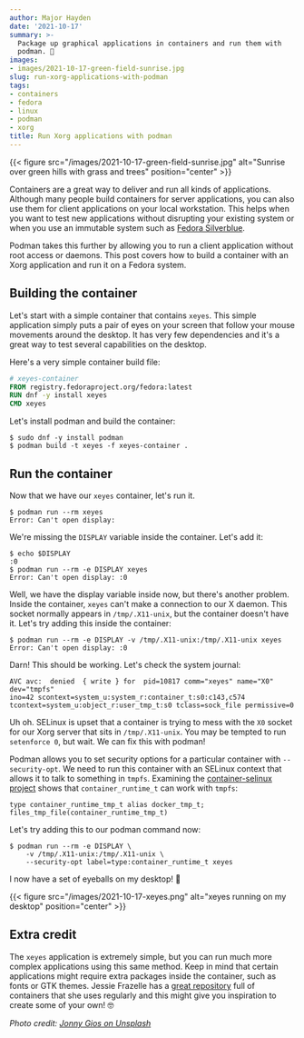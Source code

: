 ```yaml
---
author: Major Hayden
date: '2021-10-17'
summary: >-
  Package up graphical applications in containers and run them with
  podman. 🚢
images:
- images/2021-10-17-green-field-sunrise.jpg
slug: run-xorg-applications-with-podman
tags:
- containers
- fedora
- linux
- podman
- xorg
title: Run Xorg applications with podman
---
```


{{< figure src="/images/2021-10-17-green-field-sunrise.jpg" alt="Sunrise over green hills with grass and trees" position="center" >}}

Containers are a great way to deliver and run all kinds of applications.
Although many people build containers for server applications, you can also use
them for client applications on your local workstation. This helps when you want
to test new applications without disrupting your existing system or when you use
an immutable system such as [Fedora Silverblue].

Podman takes this further by allowing you to run a client application without
root access or daemons. This post covers how to build a container with an Xorg
application and run it on a Fedora system.

[Fedora Silverblue]: https://silverblue.fedoraproject.org/

## Building the container

Let's start with a simple container that contains `xeyes`. This simple
application simply puts a pair of eyes on your screen that follow your mouse
movements around the desktop. It has very few dependencies and it's a great way
to test several capabilities on the desktop.

Here's a very simple container build file:

```dockerfile
# xeyes-container
FROM registry.fedoraproject.org/fedora:latest
RUN dnf -y install xeyes
CMD xeyes
```

Let's install podman and build the container:

```console
$ sudo dnf -y install podman
$ podman build -t xeyes -f xeyes-container .
```

## Run the container

Now that we have our `xeyes` container, let's run it.

```console
$ podman run --rm xeyes
Error: Can't open display:
```

We're missing the `DISPLAY` variable inside the container. Let's add it:

```console
$ echo $DISPLAY
:0
$ podman run --rm -e DISPLAY xeyes
Error: Can't open display: :0
```

Well, we have the display variable inside now, but there's another problem.
Inside the container, `xeyes` can't make a connection to our X daemon. This
socket normally appears in `/tmp/.X11-unix`, but the container doesn't have it.
Let's try adding this inside the container:

```console
$ podman run --rm -e DISPLAY -v /tmp/.X11-unix:/tmp/.X11-unix xeyes
Error: Can't open display: :0
```

Darn! This should be working. Let's check the system journal:

```text
AVC avc:  denied  { write } for  pid=10817 comm="xeyes" name="X0" dev="tmpfs"
ino=42 scontext=system_u:system_r:container_t:s0:c143,c574
tcontext=system_u:object_r:user_tmp_t:s0 tclass=sock_file permissive=0
```

Uh oh. SELinux is upset that a container is trying to mess with the `X0` socket
for our Xorg server that sits in `/tmp/.X11-unix`. You may be tempted to run
`setenforce 0`, but wait. We can fix this with podman!

Podman allows you to set security options for a particular container with
`--security-opt`. We need to run this container with an SELinux context that
allows it to talk to something in `tmpfs`. Examining the [container-selinux
project] shows that `container_runtime_t` can work with `tmpfs`:

```text
type container_runtime_tmp_t alias docker_tmp_t;
files_tmp_file(container_runtime_tmp_t)
```

Let's try adding this to our podman command now:

```console
$ podman run --rm -e DISPLAY \
    -v /tmp/.X11-unix:/tmp/.X11-unix \
    --security-opt label=type:container_runtime_t xeyes
```

I now have a set of eyeballs on my desktop! 👀

{{< figure src="/images/2021-10-17-xeyes.png" alt="xeyes running on my desktop" position="center" >}}

[container-selinux project]: https://github.com/containers/container-selinux/blob/main/container.te#L77

## Extra credit

The `xeyes` application is extremely simple, but you can run much more complex
applications using this same method. Keep in mind that certain applications
might require extra packages inside the container, such as fonts or GTK themes.
Jessie Frazelle has a [great repository] full of containers that she uses
regularly and this might give you inspiration to create some of your own! 🤓

[great repository]: https://github.com/jessfraz/dockerfiles

*Photo credit: [Jonny Gios on Unsplash](https://unsplash.com/photos/gBr5Hmx1STc)*
